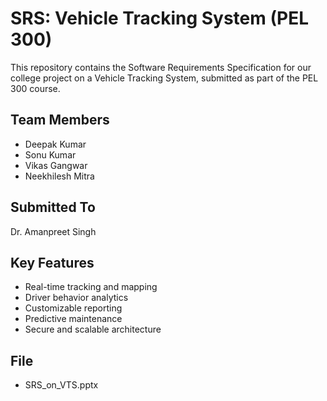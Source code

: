 # SRS: Vehicle Tracking System (PEL 300)

This repository contains the Software Requirements Specification for our college project on a Vehicle Tracking System, submitted as part of the PEL 300 course.

## Team Members
- Deepak Kumar
- Sonu Kumar
- Vikas Gangwar
- Neekhilesh Mitra

## Submitted To
Dr. Amanpreet Singh

## Key Features
- Real-time tracking and mapping
- Driver behavior analytics
- Customizable reporting
- Predictive maintenance
- Secure and scalable architecture

## File
- SRS_on_VTS.pptx
